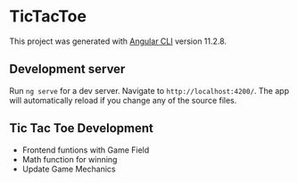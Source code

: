 # TicTacToe

This project was generated with [Angular CLI](https://github.com/angular/angular-cli) version 11.2.8.


## Development server

Run `ng serve` for a dev server. Navigate to `http://localhost:4200/`. The app will automatically reload if you change any of the source files.
 

## Tic Tac Toe Development

- Frontend funtions with Game Field 
- Math function for winning
- Update Game Mechanics 
